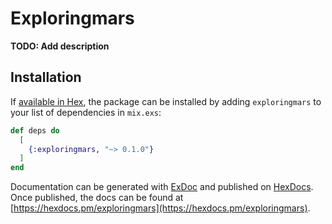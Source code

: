 # Exploringmars

**TODO: Add description**

## Installation

If [available in Hex](https://hex.pm/docs/publish), the package can be installed
by adding `exploringmars` to your list of dependencies in `mix.exs`:

```elixir
def deps do
  [
    {:exploringmars, "~> 0.1.0"}
  ]
end
```

Documentation can be generated with [ExDoc](https://github.com/elixir-lang/ex_doc)
and published on [HexDocs](https://hexdocs.pm). Once published, the docs can
be found at [https://hexdocs.pm/exploringmars](https://hexdocs.pm/exploringmars).

